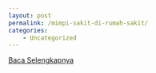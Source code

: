 ```yaml
---
layout: post
permalink: /mimpi-sakit-di-rumah-sakit/
categories:
    - Uncategorized
---
```


[Baca Selengkapnya](/04)